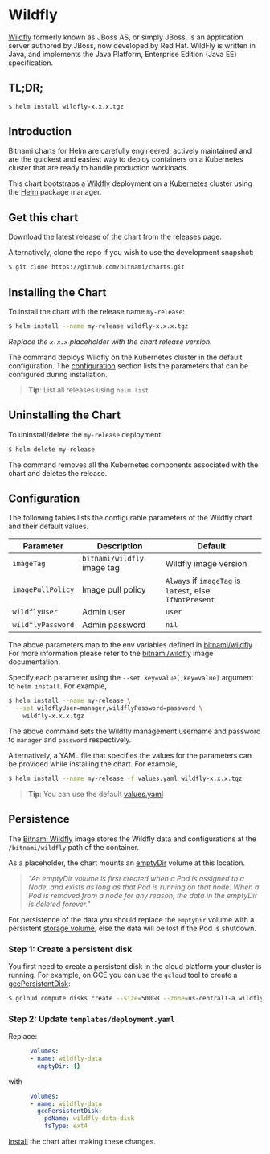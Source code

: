 # Wildfly

[Wildfly](http://wildfly.org/) formerly known as JBoss AS, or simply JBoss, is an application server authored by JBoss, now developed by Red Hat. WildFly is written in Java, and implements the Java Platform, Enterprise Edition (Java EE) specification.

## TL;DR;

```bash
$ helm install wildfly-x.x.x.tgz
```

## Introduction

Bitnami charts for Helm are carefully engineered, actively maintained and are the quickest and easiest way to deploy containers on a Kubernetes cluster that are ready to handle production workloads.

This chart bootstraps a [Wildfly](https://github.com/bitnami/bitnami-docker-wildfly) deployment on a [Kubernetes](http://kubernetes.io) cluster using the [Helm](https://helm.sh) package manager.

## Get this chart

Download the latest release of the chart from the [releases](../../../releases) page.

Alternatively, clone the repo if you wish to use the development snapshot:

```bash
$ git clone https://github.com/bitnami/charts.git
```

## Installing the Chart

To install the chart with the release name `my-release`:

```bash
$ helm install --name my-release wildfly-x.x.x.tgz
```

*Replace the `x.x.x` placeholder with the chart release version.*

The command deploys Wildfly on the Kubernetes cluster in the default configuration. The [configuration](#configuration) section lists the parameters that can be configured during installation.

> **Tip**: List all releases using `helm list`

## Uninstalling the Chart

To uninstall/delete the `my-release` deployment:

```bash
$ helm delete my-release
```

The command removes all the Kubernetes components associated with the chart and deletes the release.

## Configuration

The following tables lists the configurable parameters of the Wildfly chart and their default values.

|     Parameter     |         Description         |                         Default                         |
|-------------------|-----------------------------|---------------------------------------------------------|
| `imageTag`        | `bitnami/wildfly` image tag | Wildfly image version                                   |
| `imagePullPolicy` | Image pull policy           | `Always` if `imageTag` is `latest`, else `IfNotPresent` |
| `wildflyUser`     | Admin user                  | `user`                                                  |
| `wildflyPassword` | Admin password              | `nil`                                                   |

The above parameters map to the env variables defined in [bitnami/wildfly](http://github.com/bitnami/bitnami-docker-wildfly). For more information please refer to the [bitnami/wildfly](http://github.com/bitnami/bitnami-docker-wildfly) image documentation.

Specify each parameter using the `--set key=value[,key=value]` argument to `helm install`. For example,

```bash
$ helm install --name my-release \
  --set wildflyUser=manager,wildflyPassword=password \
    wildfly-x.x.x.tgz
```

The above command sets the Wildfly management username and password to `manager` and `password` respectively.

Alternatively, a YAML file that specifies the values for the parameters can be provided while installing the chart. For example,

```bash
$ helm install --name my-release -f values.yaml wildfly-x.x.x.tgz
```

> **Tip**: You can use the default [values.yaml](values.yaml)

## Persistence

The [Bitnami Wildfly](https://github.com/bitnami/bitnami-docker-wildfly) image stores the Wildfly data and configurations at the `/bitnami/wildfly` path of the container.

As a placeholder, the chart mounts an [emptyDir](http://kubernetes.io/docs/user-guide/volumes/#emptydir) volume at this location.

> *"An emptyDir volume is first created when a Pod is assigned to a Node, and exists as long as that Pod is running on that node. When a Pod is removed from a node for any reason, the data in the emptyDir is deleted forever."*

For persistence of the data you should replace the `emptyDir` volume with a persistent [storage volume](http://kubernetes.io/docs/user-guide/volumes/), else the data will be lost if the Pod is shutdown.

### Step 1: Create a persistent disk

You first need to create a persistent disk in the cloud platform your cluster is running. For example, on GCE you can use the `gcloud` tool to create a [gcePersistentDisk](http://kubernetes.io/docs/user-guide/volumes/#gcepersistentdisk):

```bash
$ gcloud compute disks create --size=500GB --zone=us-central1-a wildfly-data-disk
```

### Step 2: Update `templates/deployment.yaml`

Replace:

```yaml
      volumes:
      - name: wildfly-data
        emptyDir: {}
```

with

```yaml
      volumes:
      - name: wildfly-data
        gcePersistentDisk:
          pdName: wildfly-data-disk
          fsType: ext4
```

[Install](#installing-the-chart) the chart after making these changes.
